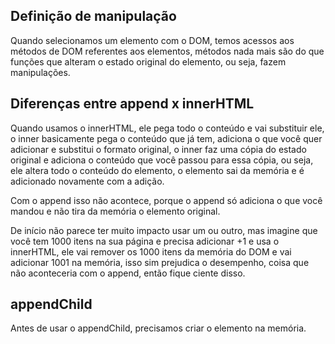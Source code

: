 ## Definição de manipulação

Quando selecionamos um elemento com o DOM, temos acessos aos métodos de DOM referentes aos elementos, métodos nada mais são do que funções que alteram o estado original do elemento, ou seja, fazem manipulações.

## Diferenças entre append x innerHTML

Quando usamos o innerHTML, ele pega todo o conteúdo e vai substituir ele, o inner basicamente pega o conteúdo que já tem, adiciona o que você quer adicionar e substitui o formato original, o inner faz uma cópia do estado original e adiciona o conteúdo que você passou para essa cópia, ou seja, ele altera todo o conteúdo do elemento, o elemento sai da memória e é adicionado novamente com a adição.

Com o append isso não acontece, porque o append só adiciona o que você mandou e não tira da memória o elemento original.

De início não parece ter muito impacto usar um ou outro, mas imagine que você tem 1000 itens na sua página e precisa adicionar +1 e usa o innerHTML, ele vai remover os 1000 itens da memória do DOM e vai adicionar 1001 na memória, isso sim prejudica o desempenho, coisa que não aconteceria com o append, então fique ciente disso.

## appendChild

Antes de usar o appendChild, precisamos criar o elemento na memória.
